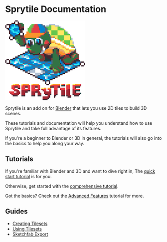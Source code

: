 # Sprytile Documentation

<img src="img/sprytile-logo-4x.png" style="image-rendering: crisp-edges;">

Sprytile is an add on for [Blender](https://www.blender.org/) that lets you use 2D tiles to build 3D scenes.

These tutorials and documentation will help you understand how to use Sprytile and take full advantage of its features.

If you're a beginner to Blender or 3D in general, the tutorials will also go into the basics to help you along your way.

## Tutorials

If you're familiar with Blender and 3D and want to dive right in, The [quick start tutorial](quick-start.md) is for you.

Otherwise, get started with the [comprehensive tutorial](tutorial/tutorial-intro.md).

Got the basics? Check out the [Advanced Features](advanced-features.md) tutorial for more.

## Guides

* [Creating Tilesets](creating-tilesets.md)
* [Using Tilesets](using-tilesets.md)
* [Sketchfab Export](sketchfab.md)
